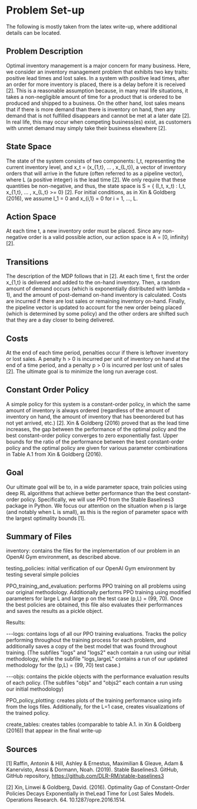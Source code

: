 # Problem Set-up

The following is mostly taken from the latex write-up, where additional details can be located. 

## Problem Description

Optimal inventory management is a major concern for many business.  Here,  we consider an inventory management problem that exhibits two key traits: positive lead times and lost sales. In a system with positive lead times, after an order for more inventory is placed, there is a delay before it is received [2].  This is a reasonable assumption because, in many real life situations, it takes a non-negligible amount of time for a product that is ordered to be produced and shipped to a business.  On the other hand, lost sales means that if there is more demand than there is inventory on hand, then any demand that is not fulfilled disappears and cannot be met at a later date [2]. In real life, this may occur when competing business(es) exist, as customers with unmet demand may simply take their business elsewhere [2].

## State Space

The state of the system consists of two components: I_t, representing the current inventory level, and x_t = (x_{1,t}, ... , x_{L,t}), a vector of inventory orders that will arrive in the future (often referred to as a pipeline vector), where L (a positive integer) is the lead time [2]. We only require that these quantities be non-negative, and thus, the state space is S = { (I_t, x_t) : I_t, x_{1,t}, ... , x_{L,t} >= 0} [2]. For initial conditions, as in Xin & Goldberg (2016), we assume I_1 = 0 and x_{i,1} = 0 for i = 1, ..., L.


## Action Space

At each time t, a new inventory order must be placed. Since any non-negative order is a valid possible action, our action space is A = [0, infinity)  [2]. 


## Transitions

The description of the MDP follows that in [2]. At each time t, first the order x_{1,t} is delivered and added to the on-hand inventory. Then, a random amount of demand occurs (which is exponentially distributed with lambda = 1), and the amount of post-demand on-hand inventory is calculated. Costs are incurred if there are lost sales or remaining inventory on-hand. Finally, the pipeline vector is updated to account for the new order being placed (which is determined by some policy) and the other orders are shifted such that they are a day closer to being delivered. 


## Costs

At the end of each time period, penalties occur if there is leftover inventory or lost sales. A penalty h > 0 is incurred per unit of inventory on hand at the end of a time period, and a penalty p > 0 is incurred per lost unit of sales [2]. The ultimate goal is to minimize the long run average cost.


## Constant Order Policy
A simple policy for this system is a constant-order policy, in which the same amount of inventory is always ordered (regardless  of  the  amount  of  inventory  on  hand,  the  amount  of  inventory  that  has  beenordered  but  has  not  yet  arrived,  etc.) [2]. Xin & Goldberg (2016) proved that as the lead time increases, the gap between the performance of the optimal policy and the best constant-order policy converges to zero exponentially fast. Upper bounds for the ratio of the performance between the best constant-order policy and the optimal policy are given for various parameter combinations in Table A.1 from Xin & Goldberg (2016).

## Goal
Our ultimate goal will be to,  in a wide parameter space,  train policies using deep RL algorithms that achieve better performance than the best constant-order policy. Specifically, we will use PPO from the Stable Baselines3 package in Python. We focus our attention on the situation when p is large (and notably when L is small), as this is the region of parameter space with the largest optimality bounds [1]. 


## Summary of Files

inventory: contains the files for the implementation of our problem in an OpenAI Gym environment, as described above.

testing_policies: initial verification of our OpenAI Gym environment by testing several simple policies

PPO_training_and_evaluation: performs PPO training on all problems using our original methodology. Additionally performs PPO training using modified parameters for large L and large p on the test case (p,L) = (99, 70). Once the best policies are obtained, this file also evaluates their performances and saves the results as a pickle object.

Results:

---logs: contains logs of all our PPO training evaluations. Tracks the policy performing throughout the training process for each problem,      and additionally saves a copy of  the best model that was found throughout training. (The subfiles "logs" and "logs2" each contain a run      using our initial methodology, while the subfile "logs_largeL"      contains a run of our updated methodology for the (p,L) = (99, 70) test      case.) 

---objs: contains the pickle objects with the performance evaluation results of each policy. (The subfiles "objs" and "objs2" each contain a    run using our initial methodology)

PPO_policy_plotting: creates plots of the training performance using info from the logs files. Additionally, for the L=1 case, creates visualizations of the trained policy.

create_tables: creates tables (comparable to table A.1. in Xin & Goldberg (2016)) that appear in the final write-up


## Sources

[1] Raffin, Antonin & Hill, Ashley & Ernestus, Maximilian & Gleave, Adam & Kanervisto, Anssi & Dormann, Noah. (2019). Stable Baselines3. GitHub, GitHub repository, https://github.com/DLR-RM/stable-baselines3

[2] Xin, Linwei & Goldberg, David.  (2016).  Optimality Gap of Constant-Order Policies Decays Exponentially in theLead Time for Lost Sales Models.  Operations Research.  64.  10.1287/opre.2016.1514.

